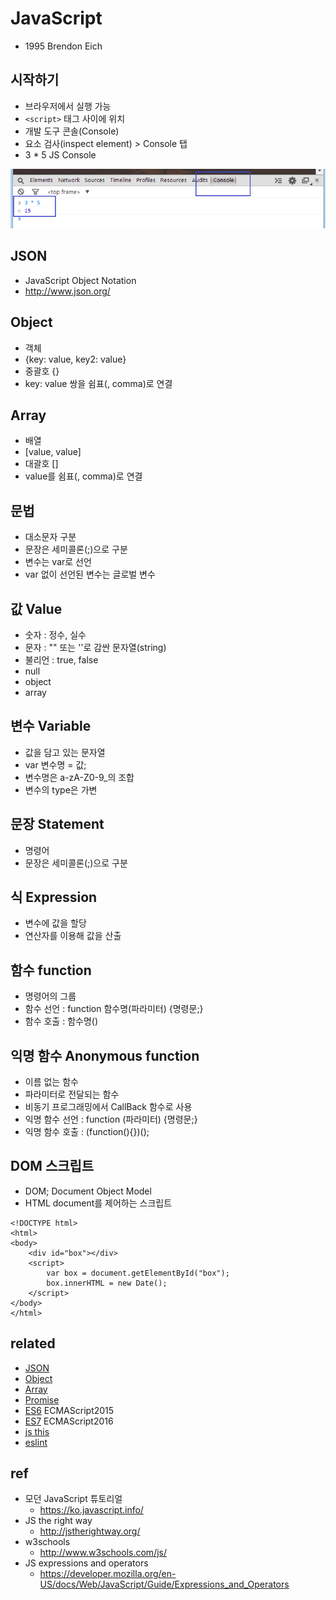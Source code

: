 # JavaScript

* 1995 Brendon Eich

## 시작하기
* 브라우저에서 실행 가능
* `<script>` 태그 사이에 위치
* 개발 도구 콘솔(Console)
* 요소 검사(inspect element) > Console 탭
* 3 * 5 JS Console

<img src="images/js01-console.png" alt="JS Console">

## JSON
* JavaScript Object Notation
* http://www.json.org/

## Object
* 객체
* {key: value, key2: value}
* 중괄호 {}
* key: value 쌍을 쉼표(, comma)로 연결

## Array
* 배열
* [value, value]
* 대괄호 []
* value를 쉼표(, comma)로 연결

## 문법
* 대소문자 구분
* 문장은 세미콜론(;)으로 구분
* 변수는 var로 선언
* var 없이 선언된 변수는 글로벌 변수

## 값 Value
* 숫자 : 정수, 실수
* 문자 : "" 또는 ''로 감싼 문자열(string)
* 불리언 : true, false
* null
* object
* array

## 변수 Variable
* 값을 담고 있는 문자열
* var 변수명 = 값;
* 변수명은 a-zA-Z0-9_의 조합
* 변수의 type은 가변

## 문장 Statement
* 명령어
* 문장은 세미콜론(;)으로 구분

## 식 Expression
* 변수에 값을 할당
* 연산자를 이용해 값을 산출

## 함수 function
* 명령어의 그룹
* 함수 선언 : function 함수명(파라미터) {명령문;}
* 함수 호출 : 함수명()

## 익명 함수 Anonymous function
* 이름 없는 함수
* 파라미터로 전달되는 함수
* 비동기 프로그래밍에서 CallBack 함수로 사용
* 익명 함수 선언 : function (파라미터) {명령문;}
* 익명 함수 호출 : (function(){})();

## DOM 스크립트
* DOM; Document Object Model
* HTML document를 제어하는 스크립트

```
<!DOCTYPE html>
<html>
<body>
    <div id="box"></div>
    <script>
        var box = document.getElementById("box");
        box.innerHTML = new Date();
    </script>
</body>
</html>
```

## related
* [JSON](/mib/js/json)
* [Object](/mib/js/object)
* [Array](/mib/js/array)
* [Promise](/mib/js/promise)
* [ES6](/mib/js/es6) ECMAScript2015
* [ES7](/mib/js/es7) ECMAScript2016
* [js this](/mib/js/this)
* [eslint](/mib/js/eslint)

## ref
* 모던 JavaScript 튜토리얼
  * https://ko.javascript.info/
* JS the right way
  * http://jstherightway.org/
* w3schools
  * http://www.w3schools.com/js/
* JS expressions and operators
  * https://developer.mozilla.org/en-US/docs/Web/JavaScript/Guide/Expressions_and_Operators
